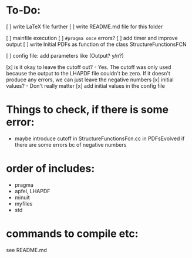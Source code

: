 
# To-Do:
[ ] write LaTeX file further
[ ] write README.md file for this folder

[ ] mainfile execution
[ ] `#pragma once` errors?
[ ] add timer and improve output
[ ] write Initial PDFs as function of the class StructureFunctionsFCN


[ ] config file: add parameters like (Output? y/n?)

[x] is it okay to leave the cutoff out? - Yes. The cutoff was only used because the output to the LHAPDF file couldn't be zero. If it doesn't produce any errors, we can just leave the negative numbers
[x] initial values? - Don't really matter
[x] add initial values in the config file


# Things to check, if there is some error:
- maybe introduce cutoff in StructureFunctionsFcn.cc in PDFsEvolved if there are some errors bc of negative numbers

# order of includes:
- pragma
- apfel, LHAPDF
- minuit
- myfiles
- std
	

# commands to compile etc:
see README.md